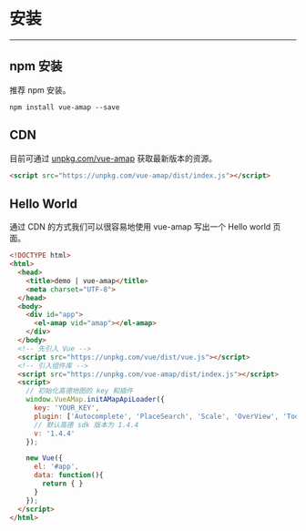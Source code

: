 # 安装

---

## npm 安装

推荐 npm 安装。

```
npm install vue-amap --save
```

## CDN

目前可通过 [unpkg.com/vue-amap](https://unpkg.com/vue-amap/dist/index.js) 获取最新版本的资源。

```html
<script src="https://unpkg.com/vue-amap/dist/index.js"></script>
```

## Hello World

通过 CDN 的方式我们可以很容易地使用 vue-amap 写出一个 Hello world 页面。

```html
<!DOCTYPE html>
<html>
  <head>
    <title>demo | vue-amap</title>
    <meta charset="UTF-8">
  </head>
  <body>
    <div id="app">
      <el-amap vid="amap"></el-amap>
    </div>
  </body>
  <!-- 先引入 Vue -->
  <script src="https://unpkg.com/vue/dist/vue.js"></script>
  <!-- 引入组件库 -->
  <script src="https://unpkg.com/vue-amap/dist/index.js"></script>
  <script>
    // 初始化高德地图的 key 和插件
    window.VueAMap.initAMapApiLoader({
      key: 'YOUR_KEY',
      plugin: ['Autocomplete', 'PlaceSearch', 'Scale', 'OverView', 'ToolBar', 'MapType', 'PolyEditor', 'AMap.CircleEditor'],
      // 默认高德 sdk 版本为 1.4.4
      v: '1.4.4'
    });

    new Vue({
      el: '#app',
      data: function(){
        return { }
      }
    });
  </script>
</html>
```

